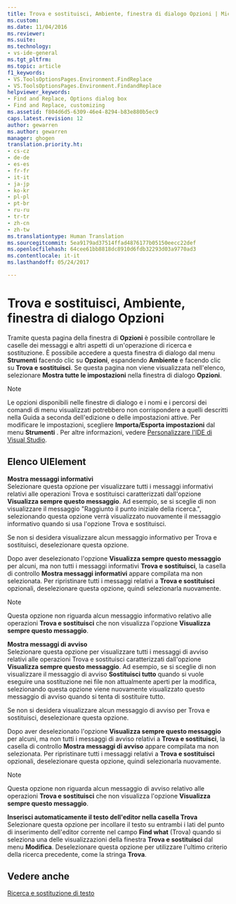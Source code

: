 ```yaml
---
title: Trova e sostituisci, Ambiente, finestra di dialogo Opzioni | Microsoft Docs
ms.custom: 
ms.date: 11/04/2016
ms.reviewer: 
ms.suite: 
ms.technology:
- vs-ide-general
ms.tgt_pltfrm: 
ms.topic: article
f1_keywords:
- VS.ToolsOptionsPages.Environment.FindReplace
- VS.ToolsOptionsPages.Environment.FindandReplace
helpviewer_keywords:
- Find and Replace, Options dialog box
- Find and Replace, customizing
ms.assetid: f804d6d5-6309-46e4-8294-b83e880b5ec9
caps.latest.revision: 12
author: gewarren
ms.author: gewarren
manager: ghogen
translation.priority.ht:
- cs-cz
- de-de
- es-es
- fr-fr
- it-it
- ja-jp
- ko-kr
- pl-pl
- pt-br
- ru-ru
- tr-tr
- zh-cn
- zh-tw
ms.translationtype: Human Translation
ms.sourcegitcommit: 5ea9179ad37514ffad4876177b05150eecc22def
ms.openlocfilehash: 64cee61bb8818dc8910d6fdb32293d03a9770ad3
ms.contentlocale: it-it
ms.lasthandoff: 05/24/2017

---
```

# <a name="find-and-replace-environment-options-dialog-box"></a>Trova e sostituisci, Ambiente, finestra di dialogo Opzioni
Tramite questa pagina della finestra di **Opzioni** è possibile controllare le caselle dei messaggi e altri aspetti di un'operazione di ricerca e sostituzione. È possibile accedere a questa finestra di dialogo dal menu **Strumenti** facendo clic su **Opzioni**, espandendo **Ambiente** e facendo clic su **Trova e sostituisci**. Se questa pagina non viene visualizzata nell'elenco, selezionare **Mostra tutte le impostazioni** nella finestra di dialogo **Opzioni**.  
  
> [!NOTE]
>  Le opzioni disponibili nelle finestre di dialogo e i nomi e i percorsi dei comandi di menu visualizzati potrebbero non corrispondere a quelli descritti nella Guida a seconda dell'edizione o delle impostazioni attive. Per modificare le impostazioni, scegliere **Importa/Esporta impostazioni** dal menu **Strumenti** . Per altre informazioni, vedere [Personalizzare l'IDE di Visual Studio](../../ide/personalizing-the-visual-studio-ide.md).  
  
## <a name="uielement-list"></a>Elenco UIElement  
 **Mostra messaggi informativi**  
 Selezionare questa opzione per visualizzare tutti i messaggi informativi relativi alle operazioni Trova e sostituisci caratterizzati dall'opzione **Visualizza sempre questo messaggio**. Ad esempio, se si sceglie di non visualizzare il messaggio "Raggiunto il punto iniziale della ricerca.", selezionando questa opzione verrà visualizzato nuovamente il messaggio informativo quando si usa l'opzione Trova e sostituisci.  
  
 Se non si desidera visualizzare alcun messaggio informativo per Trova e sostituisci, deselezionare questa opzione.  
  
 Dopo aver deselezionato l'opzione **Visualizza sempre questo messaggio** per alcuni, ma non tutti i messaggi informativi **Trova e sostituisci**, la casella di controllo **Mostra messaggi informativi** appare compilata ma non selezionata. Per ripristinare tutti i messaggi relativi a **Trova e sostituisci** opzionali, deselezionare questa opzione, quindi selezionarla nuovamente.  
  
> [!NOTE]
>  Questa opzione non riguarda alcun messaggio informativo relativo alle operazioni **Trova e sostituisci** che non visualizza l'opzione **Visualizza sempre questo messaggio**.  
  
 **Mostra messaggi di avviso**  
 Selezionare questa opzione per visualizzare tutti i messaggi di avviso relativi alle operazioni Trova e sostituisci caratterizzati dall'opzione **Visualizza sempre questo messaggio**. Ad esempio, se si sceglie di non visualizzare il messaggio di avviso **Sostituisci tutto** quando si vuole eseguire una sostituzione nei file non attualmente aperti per la modifica, selezionando questa opzione viene nuovamente visualizzato questo messaggio di avviso quando si tenta di sostituire tutto.  
  
 Se non si desidera visualizzare alcun messaggio di avviso per Trova e sostituisci, deselezionare questa opzione.  
  
 Dopo aver deselezionato l'opzione **Visualizza sempre questo messaggio** per alcuni, ma non tutti i messaggi di avviso relativi a **Trova e sostituisci**, la casella di controllo **Mostra messaggi di avviso** appare compilata ma non selezionata. Per ripristinare tutti i messaggi relativi a **Trova e sostituisci** opzionali, deselezionare questa opzione, quindi selezionarla nuovamente.  
  
> [!NOTE]
>  Questa opzione non riguarda alcun messaggio di avviso relativo alle operazioni **Trova e sostituisci** che non visualizza l'opzione **Visualizza sempre questo messaggio**.  
  
 **Inserisci automaticamente il testo dell'editor nella casella Trova**  
 Selezionare questa opzione per incollare il testo su entrambi i lati del punto di inserimento dell'editor corrente nel campo **Find what** (Trova) quando si seleziona una delle visualizzazioni della finestra **Trova e sostituisci** dal menu **Modifica**. Deselezionare questa opzione per utilizzare l'ultimo criterio della ricerca precedente, come la stringa **Trova**.  
  
## <a name="see-also"></a>Vedere anche  
 [Ricerca e sostituzione di testo](../../ide/finding-and-replacing-text.md)
